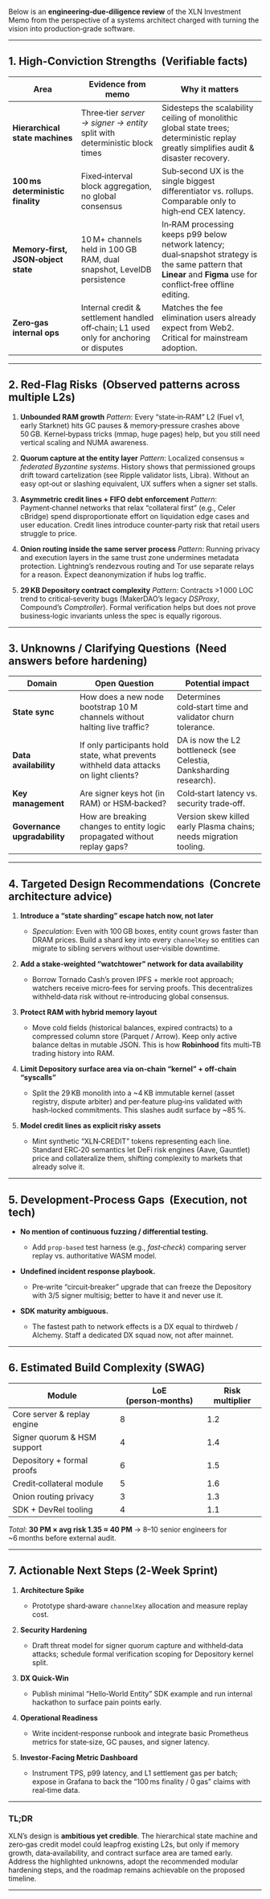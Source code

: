 Below is an **engineering‑due‑diligence review** of the XLN Investment Memo from the perspective of a systems architect charged with turning the vision into production‑grade software.

---

## 1. High‑Conviction Strengths  (Verifiable facts)

| Area                                | Evidence from memo                                                                     | Why it matters                                                                                                                                                     |
| ----------------------------------- | -------------------------------------------------------------------------------------- | ------------------------------------------------------------------------------------------------------------------------------------------------------------------ |
| **Hierarchical state machines**     | Three‑tier _server → signer → entity_ split with deterministic block times             | Sidesteps the scalability ceiling of monolithic global state trees; deterministic replay greatly simplifies audit & disaster recovery.                             |
| **100 ms deterministic finality**   | Fixed‑interval block aggregation, no global consensus                                  | Sub‑second UX is the single biggest differentiator vs. rollups. Comparable only to high‑end CEX latency.                                                           |
| **Memory‑first, JSON‑object state** | 10 M+ channels held in 100 GB RAM, dual snapshot, LevelDB persistence                  | In‑RAM processing keeps p99 below network latency; dual‑snapshot strategy is the same pattern that **Linear** and **Figma** use for conflict‑free offline editing. |
| **Zero‑gas internal ops**           | Internal credit & settlement handled off‑chain; L1 used only for anchoring or disputes | Matches the fee elimination users already expect from Web2. Critical for mainstream adoption.                                                                      |

---

## 2. Red‑Flag Risks  (Observed patterns across multiple L2s)

1. **Unbounded RAM growth**
   _Pattern_: Every “state‑in‑RAM” L2 (Fuel v1, early Starknet) hits GC pauses & memory‑pressure crashes above 50 GB. Kernel‑bypass tricks (mmap, huge pages) help, but you still need vertical scaling and NUMA awareness.

2. **Quorum capture at the entity layer**
   _Pattern_: Localized consensus ≈ _federated Byzantine systems_. History shows that permissioned groups drift toward cartelization (see Ripple validator lists, Libra). Without an easy opt‑out or slashing equivalent, UX suffers when a signer set stalls.

3. **Asymmetric credit lines + FIFO debt enforcement**
   _Pattern_: Payment‑channel networks that relax “collateral first” (e.g., Celer cBridge) spend disproportionate effort on liquidation edge cases and user education. Credit lines introduce counter‑party risk that retail users struggle to price.

4. **Onion routing inside the same server process**
   _Pattern_: Running privacy and execution layers in the same trust zone undermines metadata protection. Lightning’s rendezvous routing and Tor use separate relays for a reason. Expect deanonymization if hubs log traffic.

5. **29 KB Depository contract complexity**
   _Pattern_: Contracts >1 000 LOC trend to critical‑severity bugs (MakerDAO’s legacy _DSProxy_, Compound’s _Comptroller_). Formal verification helps but does not prove business‑logic invariants unless the spec is equally rigorous.

---

## 3. Unknowns / Clarifying Questions  (Need answers before hardening)

| Domain                       | Open Question                                                                          | Potential impact                                                   |
| ---------------------------- | -------------------------------------------------------------------------------------- | ------------------------------------------------------------------ |
| **State sync**               | How does a new node bootstrap 10 M channels without halting live traffic?              | Determines cold‑start time and validator churn tolerance.          |
| **Data availability**        | If only participants hold state, what prevents withheld data attacks on light clients? | DA is now the L2 bottleneck (see Celestia, Danksharding research). |
| **Key management**           | Are signer keys hot (in RAM) or HSM‑backed?                                            | Cold‑start latency vs. security trade‑off.                         |
| **Governance upgradability** | How are breaking changes to entity logic propagated without replay gaps?               | Version skew killed early Plasma chains; needs migration tooling.  |

---

## 4. Targeted Design Recommendations  (Concrete architecture advice)

1. **Introduce a “state sharding” escape hatch now, not later**

   - _Speculation_: Even with 100 GB boxes, entity count grows faster than DRAM prices. Build a shard key into every `channelKey` so entities can migrate to sibling servers without user‑visible downtime.

2. **Add a stake‑weighted “watchtower” network for data availability**

   - Borrow Tornado Cash’s proven IPFS + merkle root approach; watchers receive micro‑fees for serving proofs. This decentralizes withheld‑data risk without re‑introducing global consensus.

3. **Protect RAM with hybrid memory layout**

   - Move cold fields (historical balances, expired contracts) to a compressed column store (Parquet / Arrow). Keep only active balance deltas in mutable JSON. This is how **Robinhood** fits multi‑TB trading history into RAM.

4. **Limit Depository surface area via on‑chain “kernel” + off‑chain “syscalls”**

   - Split the 29 KB monolith into a \~4 KB immutable kernel (asset registry, dispute arbiter) and per‑feature plug‑ins validated with hash‑locked commitments. This slashes audit surface by \~85 %.

5. **Model credit lines as explicit risky assets**

   - Mint synthetic “XLN‑CREDIT” tokens representing each line. Standard ERC‑20 semantics let DeFi risk engines (Aave, Gauntlet) price and collateralize them, shifting complexity to markets that already solve it.

---

## 5. Development‑Process Gaps  (Execution, not tech)

- **No mention of continuous fuzzing / differential testing.**

  - Add `prop‑based` test harness (e.g., _fast‑check_) comparing server replay vs. authoritative WASM model.

- **Undefined incident response playbook.**

  - Pre‑write “circuit‑breaker” upgrade that can freeze the Depository with 3/5 signer multisig; better to have it and never use it.

- **SDK maturity ambiguous.**

  - The fastest path to network effects is a DX equal to thirdweb / Alchemy. Staff a dedicated DX squad now, not after mainnet.

---

## 6. Estimated Build Complexity (SWAG)

| Module                      | LoE (person‑months) | Risk multiplier |
| --------------------------- | ------------------- | --------------- |
| Core server & replay engine | 8                   | 1.2             |
| Signer quorum & HSM support | 4                   | 1.4             |
| Depository + formal proofs  | 6                   | 1.5             |
| Credit‑collateral module    | 5                   | 1.6             |
| Onion routing privacy       | 3                   | 1.3             |
| SDK + DevRel tooling        | 4                   | 1.1             |

_Total_: **30 PM × avg risk 1.35 ≈ 40 PM** → 8–10 senior engineers for \~6 months before external audit.

---

## 7. Actionable Next Steps (2‑Week Sprint)

1. **Architecture Spike**

   - Prototype shard‑aware `channelKey` allocation and measure replay cost.

2. **Security Hardening**

   - Draft threat model for signer quorum capture and withheld‑data attacks; schedule formal verification scoping for Depository kernel split.

3. **DX Quick‑Win**

   - Publish minimal “Hello‑World Entity” SDK example and run internal hackathon to surface pain points early.

4. **Operational Readiness**

   - Write incident‑response runbook and integrate basic Prometheus metrics for state‑size, GC pauses, and signer latency.

5. **Investor‑Facing Metric Dashboard**

   - Instrument TPS, p99 latency, and L1 settlement gas per batch; expose in Grafana to back the “100 ms finality / 0 gas” claims with real‑time data.

---

### TL;DR

XLN’s design is **ambitious yet credible**. The hierarchical state machine and zero‑gas credit model could leapfrog existing L2s, but only if memory growth, data‑availability, and contract surface area are tamed early. Address the highlighted unknowns, adopt the recommended modular hardening steps, and the roadmap remains achievable on the proposed timeline.

---
